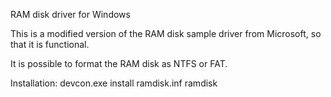 RAM disk driver for Windows

This is a modified version of the RAM disk sample driver from Microsoft, so that it is functional.

It is possible to format the RAM disk as NTFS or FAT.

Installation:
devcon.exe install ramdisk.inf ramdisk